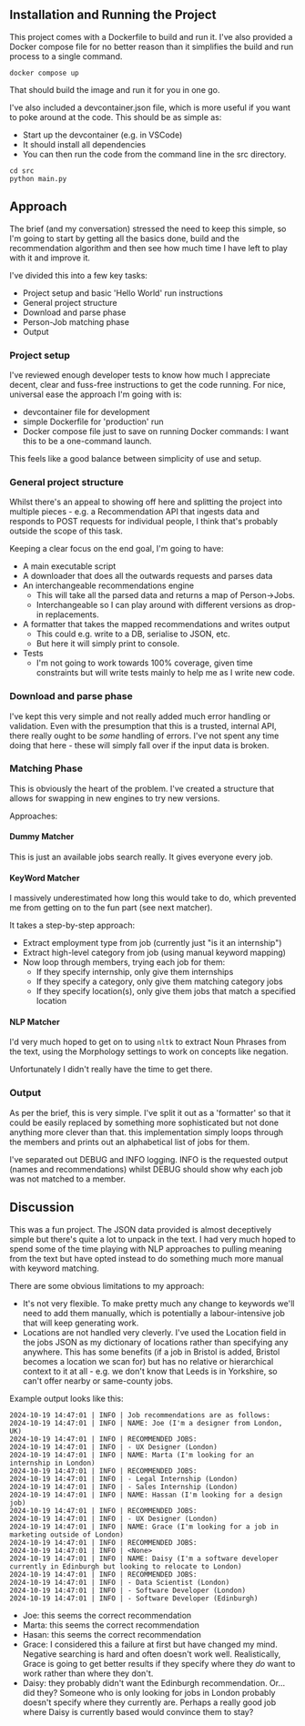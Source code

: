 
## Installation and Running the Project
This project comes with a Dockerfile to build and run it. I've also provided a Docker compose file for no better reason than it simplifies the build and run process to a single command.

```
docker compose up
```
That should build the image and run it for you in one go. 

I've also included a devcontainer.json file, which is more useful if you want to poke around at the code. This should be as simple as:
- Start up the devcontainer (e.g. in VSCode)
- It should install all dependencies
- You can then run the code from the command line in the src directory.

```
cd src
python main.py
```


## Approach
The brief (and my conversation) stressed the need to keep this simple, so I'm going to start by getting all the basics done, build and the recommendation algorithm and then see how much time I have left to play with it and improve it.

I've divided this into a few key tasks:
- Project setup and basic 'Hello World' run instructions
- General project structure
- Download and parse phase
- Person-Job matching phase
- Output


### Project setup
I've reviewed enough developer tests to know how much I appreciate decent, clear and fuss-free instructions to get the code running. For nice, universal ease the approach I'm going with is:
- devcontainer file for development
- simple Dockerfile for 'production' run
- Docker compose file just to save on running Docker commands: I want this to be a one-command launch.

This feels like a good balance between simplicity of use and setup.

### General project structure
Whilst there's an appeal to showing off here and splitting the project into multiple pieces - e.g. a Recommendation API that ingests data and responds to POST requests for individual people, I think that's probably outside the scope of this task.

Keeping a clear focus on the end goal, I'm going to have:
- A main executable script
- A downloader that does all the outwards requests and parses data
- An interchangeable recommendations engine
    - This will take all the parsed data and returns a map of Person->Jobs.
    - Interchangeable so I can play around with different versions as drop-in replacements.
- A formatter that takes the mapped recommendations and writes output
    - This could e.g. write to a DB, serialise to JSON, etc.
    - But here it will simply print to console.
- Tests
    - I'm not going to work towards 100% coverage, given time constraints but will write tests mainly to help me as I write new code.

### Download and parse phase
I've kept this very simple and not really added much error handling or validation. Even with the presumption that this is a trusted, internal API, there really ought to be _some_ handling of errors. I've not spent any time doing that here - these will simply fall over if the input data is broken.

### Matching Phase
This is obviously the heart of the problem. I've created a structure that allows for swapping in new engines to try new versions.

Approaches:
#### Dummy Matcher
This is just an available jobs search really. It gives everyone every job.

#### KeyWord Matcher
I massively underestimated how long this would take to do, which prevented me from getting on to the fun part (see next matcher).

It takes a step-by-step approach:
- Extract employment type from job (currently just "is it an internship")
- Extract high-level category from job (using manual keyword mapping)
- Now loop through members, trying each job for them:
    - If they specify internship, only give them internships
    - If they specify a category, only give them matching category jobs
    - If they specify location(s), only give them jobs that match a specified location

#### NLP Matcher
I'd very much hoped to get on to using `nltk` to extract Noun Phrases from the text, using the Morphology settings to work on concepts like negation.

Unfortunately I didn't really have the time to get there.

### Output
As per the brief, this is very simple. I've split it out as a 'formatter' so that it could be easily replaced by something more sophisticated but not done anything more clever than that. this implementation simply loops through the members and prints out an alphabetical list of jobs for them. 

I've separated out DEBUG and INFO logging. INFO is the requested output (names and recommendations) whilst DEBUG should show why each job was not matched to a member.

 ## Discussion
This was a fun project. The JSON data provided is almost deceptively simple but there's quite a lot to unpack in the text. I had very much hoped to spend some of the time playing with NLP approaches to pulling meaning from the text but have opted instead to do something much more manual with keyword matching.

There are some obvious limitations to my approach:
- It's not very flexible. To make pretty much any change to keywords we'll need to add them manually, which is potentially a labour-intensive job that will keep generating work.
- Locations are not handled very cleverly. I've used the Location field in the jobs JSON as my dictionary of locations rather than specifying any anywhere. This has some benefits (if a job in Bristol is added, Bristol becomes a location we scan for) but has no relative or hierarchical context to it at all - e.g. we don't know that Leeds is in Yorkshire, so can't offer nearby or same-county jobs.

Example output looks like this:
```
2024-10-19 14:47:01 | INFO | Job recommendations are as follows:
2024-10-19 14:47:01 | INFO | NAME: Joe (I'm a designer from London, UK)
2024-10-19 14:47:01 | INFO | RECOMMENDED JOBS:
2024-10-19 14:47:01 | INFO | - UX Designer (London)
2024-10-19 14:47:01 | INFO | NAME: Marta (I'm looking for an internship in London)
2024-10-19 14:47:01 | INFO | RECOMMENDED JOBS:
2024-10-19 14:47:01 | INFO | - Legal Internship (London)
2024-10-19 14:47:01 | INFO | - Sales Internship (London)
2024-10-19 14:47:01 | INFO | NAME: Hassan (I'm looking for a design job)
2024-10-19 14:47:01 | INFO | RECOMMENDED JOBS:
2024-10-19 14:47:01 | INFO | - UX Designer (London)
2024-10-19 14:47:01 | INFO | NAME: Grace (I'm looking for a job in marketing outside of London)
2024-10-19 14:47:01 | INFO | RECOMMENDED JOBS:
2024-10-19 14:47:01 | INFO | <None>
2024-10-19 14:47:01 | INFO | NAME: Daisy (I'm a software developer currently in Edinburgh but looking to relocate to London)
2024-10-19 14:47:01 | INFO | RECOMMENDED JOBS:
2024-10-19 14:47:01 | INFO | - Data Scientist (London)
2024-10-19 14:47:01 | INFO | - Software Developer (London)
2024-10-19 14:47:01 | INFO | - Software Developer (Edinburgh)
```

- Joe: this seems the correct recommendation
- Marta: this seems the correct recommendation
- Hasan: this seems the correct recommendation
- Grace: I considered this a failure at first but have changed my mind. Negative searching is hard and often doesn't work well. Realistically, Grace is going to get better results if they specify where they _do_ want to work rather than where they don't.
- Daisy: they probably didn't want the Edinburgh recommendation. Or... did they? Someone who is only looking for jobs in London probably doesn't specify where they currently are. Perhaps a really good job where Daisy is currently based would convince them to stay?
